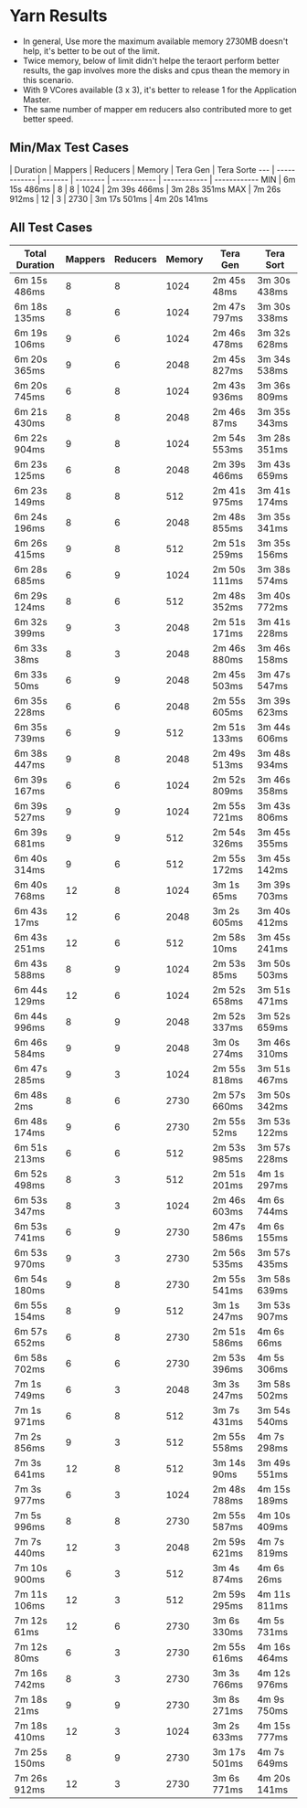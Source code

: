 # Yarn Results

* In general, Use more the maximum available memory 2730MB doesn't help, it's better to be out of the limit.
* Twice memory, below of limit didn't helpe the teraort perform better results, the gap involves more the disks and cpus thean the memory in this scenario.
* With 9 VCores available (3 x 3), it's better to release 1 for the Application Master.
* The same number of mapper em reducers also contributed more to get better speed.


## Min/Max Test Cases
| Duration     | Mappers | Reducers | Memory       | Tera Gen     | Tera Sorte
--- | ------------ | ------- | -------- | ------------ | ------------ | ------------
MIN | 6m 15s 486ms | 8       | 8        | 1024         | 2m 39s 466ms | 3m 28s 351ms
MAX | 7m 26s 912ms | 12      | 3        | 2730         | 3m 17s 501ms | 4m 20s 141ms




## All Test Cases
Total Duration | Mappers | Reducers | Memory | Tera Gen | Tera Sort  
------------ | - | - | ---- | ------------ | -----------                        
6m 15s 486ms | 8 | 8 | 1024 | 2m 45s 48ms | 3m 30s 438ms  
6m 18s 135ms | 8 | 6 | 1024 | 2m 47s 797ms | 3m 30s 338ms  
6m 19s 106ms | 9 | 6 | 1024 | 2m 46s 478ms | 3m 32s 628ms  
6m 20s 365ms | 9 | 6 | 2048 | 2m 45s 827ms | 3m 34s 538ms  
6m 20s 745ms | 6 | 8 | 1024 | 2m 43s 936ms | 3m 36s 809ms  
6m 21s 430ms | 8 | 8 | 2048 | 2m 46s 87ms | 3m 35s 343ms  
6m 22s 904ms | 9 | 8 | 1024 | 2m 54s 553ms | 3m 28s 351ms  
6m 23s 125ms | 6 | 8 | 2048 | 2m 39s 466ms | 3m 43s 659ms  
6m 23s 149ms | 8 | 8 | 512 | 2m 41s 975ms | 3m 41s 174ms  
6m 24s 196ms | 8 | 6 | 2048 | 2m 48s 855ms | 3m 35s 341ms  
6m 26s 415ms | 9 | 8 | 512 | 2m 51s 259ms | 3m 35s 156ms  
6m 28s 685ms | 6 | 9 | 1024 | 2m 50s 111ms | 3m 38s 574ms  
6m 29s 124ms | 8 | 6 | 512 | 2m 48s 352ms | 3m 40s 772ms  
6m 32s 399ms | 9 | 3 | 2048 | 2m 51s 171ms | 3m 41s 228ms  
6m 33s 38ms | 8 | 3 | 2048 | 2m 46s 880ms | 3m 46s 158ms  
6m 33s 50ms | 6 | 9 | 2048 | 2m 45s 503ms | 3m 47s 547ms  
6m 35s 228ms | 6 | 6 | 2048 | 2m 55s 605ms | 3m 39s 623ms  
6m 35s 739ms | 6 | 9 | 512 | 2m 51s 133ms | 3m 44s 606ms  
6m 38s 447ms | 9 | 8 | 2048 | 2m 49s 513ms | 3m 48s 934ms  
6m 39s 167ms | 6 | 6 | 1024 | 2m 52s 809ms | 3m 46s 358ms  
6m 39s 527ms | 9 | 9 | 1024 | 2m 55s 721ms | 3m 43s 806ms  
6m 39s 681ms | 9 | 9 | 512 | 2m 54s 326ms | 3m 45s 355ms  
6m 40s 314ms | 9 | 6 | 512 | 2m 55s 172ms | 3m 45s 142ms  
6m 40s 768ms | 12 | 8 | 1024 | 3m 1s 65ms | 3m 39s 703ms  
6m 43s 17ms | 12 | 6 | 2048 | 3m 2s 605ms | 3m 40s 412ms  
6m 43s 251ms | 12 | 6 | 512 | 2m 58s 10ms | 3m 45s 241ms  
6m 43s 588ms | 8 | 9 | 1024 | 2m 53s 85ms | 3m 50s 503ms  
6m 44s 129ms | 12 | 6 | 1024 | 2m 52s 658ms | 3m 51s 471ms  
6m 44s 996ms | 8 | 9 | 2048 | 2m 52s 337ms | 3m 52s 659ms  
6m 46s 584ms | 9 | 9 | 2048 | 3m 0s 274ms | 3m 46s 310ms  
6m 47s 285ms | 9 | 3 | 1024 | 2m 55s 818ms | 3m 51s 467ms  
6m 48s 2ms | 8 | 6 | 2730 | 2m 57s 660ms | 3m 50s 342ms  
6m 48s 174ms | 9 | 6 | 2730 | 2m 55s 52ms | 3m 53s 122ms  
6m 51s 213ms | 6 | 6 | 512 | 2m 53s 985ms | 3m 57s 228ms  
6m 52s 498ms | 8 | 3 | 512 | 2m 51s 201ms | 4m 1s 297ms  
6m 53s 347ms | 8 | 3 | 1024 | 2m 46s 603ms | 4m 6s 744ms  
6m 53s 741ms | 6 | 9 | 2730 | 2m 47s 586ms | 4m 6s 155ms  
6m 53s 970ms | 9 | 3 | 2730 | 2m 56s 535ms | 3m 57s 435ms  
6m 54s 180ms | 9 | 8 | 2730 | 2m 55s 541ms | 3m 58s 639ms  
6m 55s 154ms | 8 | 9 | 512 | 3m 1s 247ms | 3m 53s 907ms  
6m 57s 652ms | 6 | 8 | 2730 | 2m 51s 586ms | 4m 6s 66ms  
6m 58s 702ms | 6 | 6 | 2730 | 2m 53s 396ms | 4m 5s 306ms  
7m 1s 749ms | 6 | 3 | 2048 | 3m 3s 247ms | 3m 58s 502ms  
7m 1s 971ms | 6 | 8 | 512 | 3m 7s 431ms | 3m 54s 540ms  
7m 2s 856ms | 9 | 3 | 512 | 2m 55s 558ms | 4m 7s 298ms  
7m 3s 641ms | 12 | 8 | 512 | 3m 14s 90ms | 3m 49s 551ms  
7m 3s 977ms | 6 | 3 | 1024 | 2m 48s 788ms | 4m 15s 189ms  
7m 5s 996ms | 8 | 8 | 2730 | 2m 55s 587ms | 4m 10s 409ms  
7m 7s 440ms | 12 | 3 | 2048 | 2m 59s 621ms | 4m 7s 819ms  
7m 10s 900ms | 6 | 3 | 512 | 3m 4s 874ms | 4m 6s 26ms  
7m 11s 106ms | 12 | 3 | 512 | 2m 59s 295ms | 4m 11s 811ms  
7m 12s 61ms | 12 | 6 | 2730 | 3m 6s 330ms | 4m 5s 731ms  
7m 12s 80ms | 6 | 3 | 2730 | 2m 55s 616ms | 4m 16s 464ms  
7m 16s 742ms | 8 | 3 | 2730 | 3m 3s 766ms | 4m 12s 976ms  
7m 18s 21ms | 9 | 9 | 2730 | 3m 8s 271ms | 4m 9s 750ms  
7m 18s 410ms | 12 | 3 | 1024 | 3m 2s 633ms | 4m 15s 777ms  
7m 25s 150ms | 8 | 9 | 2730 | 3m 17s 501ms | 4m 7s 649ms  
7m 26s 912ms | 12 | 3 | 2730 | 3m 6s 771ms | 4m 20s 141ms  

